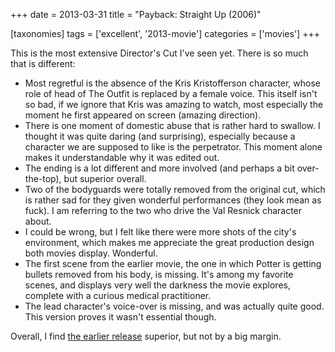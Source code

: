 +++
date = 2013-03-31
title = "Payback: Straight Up (2006)"

[taxonomies]
tags = ['excellent', '2013-movie']
categories = ['movies']
+++

This is the most extensive Director\'s Cut I\'ve seen yet. There is so
much that is different:

-   Most regretful is the absence of the Kris Kristofferson character,
    whose role of head of The Outfit is replaced by a female voice. This
    itself isn\'t so bad, if we ignore that Kris was amazing to watch,
    most especially the moment he first appeared on screen (amazing
    direction).
-   There is one moment of domestic abuse that is rather hard to
    swallow. I thought it was quite daring (and surprising), especially
    because a character we are supposed to like is the perpetrator. This
    moment alone makes it understandable why it was edited out.
-   The ending is a lot different and more involved (and perhaps a bit
    over-the-top), but superior overall.
-   Two of the bodyguards were totally removed from the original cut,
    which is rather sad for they given wonderful performances (they look
    mean as fuck). I am referring to the two who drive the Val Resnick
    character about.
-   I could be wrong, but I felt like there were more shots of the
    city\'s environment, which makes me appreciate the great production
    design both movies display. Wonderful.
-   The first scene from the earlier movie, the one in which Potter is
    getting bullets removed from his body, is missing. It\'s among my
    favorite scenes, and displays very well the darkness the movie
    explores, complete with a curious medical practitioner.
-   The lead character\'s voice-over is missing, and was actually quite
    good. This version proves it wasn\'t essential though.

Overall, I find [the earlier release] superior, but not by a big margin.

  [the earlier release]: http://movies.tshepang.net/payback-1999
